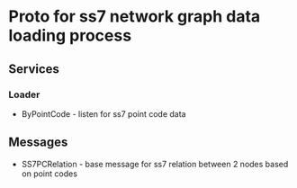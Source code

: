 # Proto for ss7 network graph data loading process

## Services

### Loader

* ByPointCode - listen for ss7 point code data

## Messages

* SS7PCRelation - base message for ss7 relation between 2 nodes based on point codes
